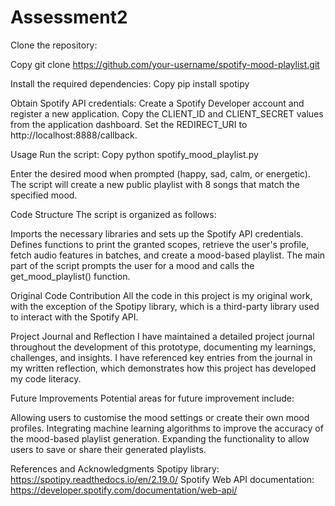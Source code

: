 # Assessment2
Clone the repository:

Copy
git clone https://github.com/your-username/spotify-mood-playlist.git


Install the required dependencies:
Copy
pip install spotipy



Obtain Spotify API credentials:
Create a Spotify Developer account and register a new application.
Copy the CLIENT_ID and CLIENT_SECRET values from the application dashboard.
Set the REDIRECT_URI to http://localhost:8888/callback.


Usage
Run the script:
Copy
python spotify_mood_playlist.py


Enter the desired mood when prompted (happy, sad, calm, or energetic).
The script will create a new public playlist with 8 songs that match the specified mood.


Code Structure
The script is organized as follows:

Imports the necessary libraries and sets up the Spotify API credentials.
Defines functions to print the granted scopes, retrieve the user's profile, fetch audio features in batches, and create a mood-based playlist.
The main part of the script prompts the user for a mood and calls the get_mood_playlist() function.


Original Code Contribution
All the code in this project is my original work, with the exception of the Spotipy library, which is a third-party library used to interact with the Spotify API.

Project Journal and Reflection
I have maintained a detailed project journal throughout the development of this prototype, documenting my learnings, challenges, and insights. I have referenced key entries from the journal in my written reflection, which demonstrates how this project has developed my code literacy.

Future Improvements
Potential areas for future improvement include:

Allowing users to customise the mood settings or create their own mood profiles.
Integrating machine learning algorithms to improve the accuracy of the mood-based playlist generation.
Expanding the functionality to allow users to save or share their generated playlists.


References and Acknowledgments
Spotipy library: https://spotipy.readthedocs.io/en/2.19.0/
Spotify Web API documentation: https://developer.spotify.com/documentation/web-api/
